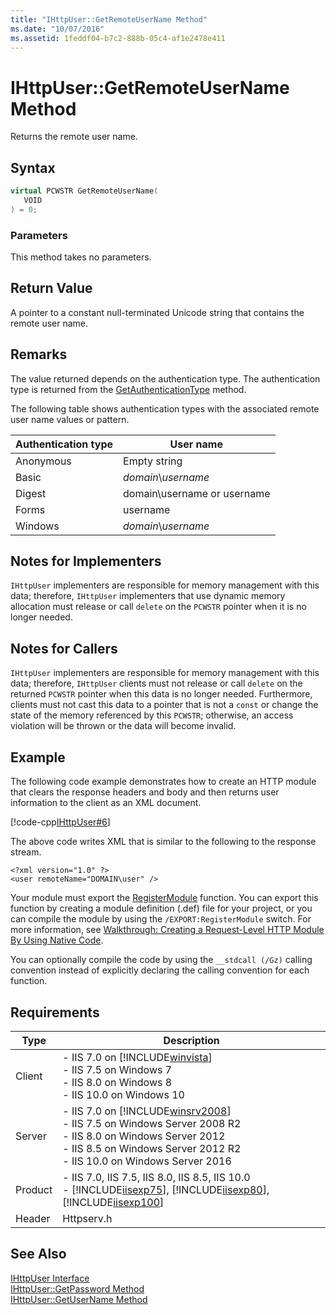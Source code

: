 ```yaml
---
title: "IHttpUser::GetRemoteUserName Method"
ms.date: "10/07/2016"
ms.assetid: 1feddf04-b7c2-888b-05c4-af1e2478e411
---
```

# IHttpUser::GetRemoteUserName Method

Returns the remote user name.  
  
## Syntax  
  
```cpp  
virtual PCWSTR GetRemoteUserName(  
   VOID  
) = 0;  
```  
  
### Parameters  

 This method takes no parameters.  
  
## Return Value  

 A pointer to a constant null-terminated Unicode string that contains the remote user name.  
  
## Remarks  

 The value returned depends on the authentication type. The authentication type is returned from the [GetAuthenticationType](../../web-development-reference/native-code-api-reference/ihttpuser-getauthenticationtype-method.md) method.  
  
 The following table shows authentication types with the associated remote user name values or pattern.  
  
|Authentication type|User name|  
|-------------------------|---------------|  
|Anonymous|Empty string|  
|Basic|*domain*\\*username*|  
|Digest|domain\username or username|  
|Forms|username|  
|Windows|*domain*\\*username*|  
  
## Notes for Implementers  

 `IHttpUser` implementers are responsible for memory management with this data; therefore, `IHttpUser` implementers that use dynamic memory allocation must release or call `delete` on the `PCWSTR` pointer when it is no longer needed.  
  
## Notes for Callers  

 `IHttpUser` implementers are responsible for memory management with this data; therefore, `IHttpUser` clients must not release or call `delete` on the returned `PCWSTR` pointer when this data is no longer needed. Furthermore, clients must not cast this data to a pointer that is not a `const` or change the state of the memory referenced by this `PCWSTR`; otherwise, an access violation will be thrown or the data will become invalid.  
  
## Example  

 The following code example demonstrates how to create an HTTP module that clears the response headers and body and then returns user information to the client as an XML document.  
  
 [!code-cpp[IHttpUser#6](../../../samples/snippets/cpp/VS_Snippets_IIS/IIS7/IHttpUser/cpp/GetRemoteUserName.cpp#6)]  
  
 The above code writes XML that is similar to the following to the response stream.  
  
```  
<?xml version="1.0" ?>  
<user remoteName="DOMAIN\user" />  
```  
  
 Your module must export the [RegisterModule](../../web-development-reference/native-code-api-reference/pfn-registermodule-function.md) function. You can export this function by creating a module definition (.def) file for your project, or you can compile the module by using the `/EXPORT:RegisterModule` switch. For more information, see [Walkthrough: Creating a Request-Level HTTP Module By Using Native Code](../../web-development-reference/native-code-development-overview/walkthrough-creating-a-request-level-http-module-by-using-native-code.md).  
  
 You can optionally compile the code by using the `__stdcall (/Gz)` calling convention instead of explicitly declaring the calling convention for each function.  
  
## Requirements  
  
|Type|Description|  
|----------|-----------------|  
|Client|-   IIS 7.0 on [!INCLUDE[winvista](../../wmi-provider/includes/winvista-md.md)]<br />-   IIS 7.5 on Windows 7<br />-   IIS 8.0 on Windows 8<br />-   IIS 10.0 on Windows 10|  
|Server|-   IIS 7.0 on [!INCLUDE[winsrv2008](../../wmi-provider/includes/winsrv2008-md.md)]<br />-   IIS 7.5 on Windows Server 2008 R2<br />-   IIS 8.0 on Windows Server 2012<br />-   IIS 8.5 on Windows Server 2012 R2<br />-   IIS 10.0 on Windows Server 2016|  
|Product|-   IIS 7.0, IIS 7.5, IIS 8.0, IIS 8.5, IIS 10.0<br />-   [!INCLUDE[iisexp75](../../web-development-reference/native-code-api-reference/includes/iisexp75-md.md)], [!INCLUDE[iisexp80](../../web-development-reference/native-code-api-reference/includes/iisexp80-md.md)], [!INCLUDE[iisexp100](../../web-development-reference/native-code-api-reference/includes/iisexp100-md.md)]|  
|Header|Httpserv.h|  
  
## See Also  

 [IHttpUser Interface](../../web-development-reference/native-code-api-reference/ihttpuser-interface.md)   
 [IHttpUser::GetPassword Method](../../web-development-reference/native-code-api-reference/ihttpuser-getpassword-method.md)   
 [IHttpUser::GetUserName Method](../../web-development-reference/native-code-api-reference/ihttpuser-getusername-method.md)
